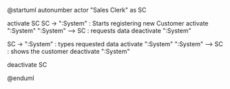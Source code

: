 @startuml
autonumber
actor "Sales Clerk" as SC

activate SC
SC -> ":System" : Starts registering new Customer
activate ":System"
":System" --> SC : requests data
deactivate ":System"

SC -> ":System" : types requested data
activate ":System"
":System" --> SC : shows the customer
deactivate ":System"

deactivate SC

@enduml